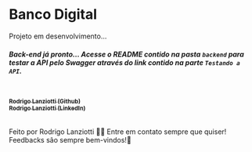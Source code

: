 # Banco Digital
Projeto em desenvolvimento...

####
##### Back-end já pronto... Acesse o README contido na pasta ``backend`` para testar a API pelo Swagger através do link contido na parte ``Testando a API``.

<a href="https://github.com/lanziotti/">
 <br />
 <sub><b>Rodrigo Lanziotti (Github)</b></sub>
</a>
<a href="https://www.linkedin.com/in/rodrigo-lanziotti-16a64966/">
 <br />
 <sub><b>Rodrigo Lanziotti (LinkedIn)</b></sub>
</a>

######

Feito por Rodrigo Lanziotti :wave::wave: Entre em contato sempre que quiser! Feedbacks são sempre bem-vindos!🚀